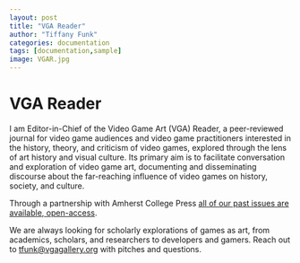 ```yaml
---
layout: post
title: "VGA Reader"
author: "Tiffany Funk"
categories: documentation
tags: [documentation,sample]
image: VGAR.jpg
---
```


# VGA Reader

I am Editor-in-Chief of the Video Game Art (VGA) Reader, a peer-reviewed journal for video game audiences and video game practitioners interested in the history, theory, and criticism of video games, explored through the lens of art history and visual culture. Its primary aim is to facilitate conversation and exploration of video game art, documenting and disseminating discourse about the far-reaching influence of video games on history, society, and culture.

Through a partnership with Amherst College Press [all of our past issues are available, open-access](https://www.fulcrum.org/amherst?f%5Bseries_sim%5D%5B%5D=Video+Game+Art+Reader&locale=en).

We are always looking for scholarly explorations of games as art, from academics, scholars, and researchers to developers and gamers. Reach out to [tfunk@vgagallery.org](mailto:tfunk@vgagallery.org) with pitches and questions. 
